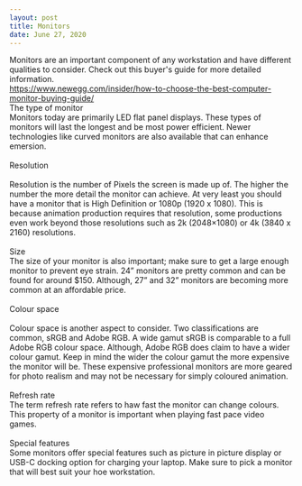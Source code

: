 ```yaml
---
layout: post
title: Monitors
date: June 27, 2020
--- 
```

Monitors are an important component of any workstation and have different qualities to consider. Check out this buyer's guide for more detailed information. 
<br>
https://www.newegg.com/insider/how-to-choose-the-best-computer-monitor-buying-guide/ 
<br>
The type of monitor 
<br>
Monitors today are primarily LED flat panel displays.  These types of monitors will last the longest and be most power efficient. Newer technologies like curved monitors are also available that can enhance emersion.  
<br>
Resolution  
<br>
Resolution is the number of Pixels the screen is made up of.  The higher the number the more detail the monitor can achieve.  At very least you should have a monitor that is High Definition or 1080p (1920 x 1080). This is because animation production requires that resolution, some productions even work beyond those resolutions such as 2k (2048×1080) or 4k (3840 x 2160) resolutions.  
<br>
Size 
<br>
The size of your monitor is also important; make sure to get a large enough monitor to prevent eye strain.  24” monitors are pretty common and can be found for around $150.  Although, 27” and 32” monitors are becoming more common at an affordable price.  
<br>
Colour space  
<br>
Colour space is another aspect to consider. Two classifications are common, sRGB and Adobe RGB. A wide gamut sRGB is comparable to a full Adobe RGB colour space.  Although, Adobe RGB does claim to have a wider colour gamut.  Keep in mind the wider the colour gamut the more expensive the monitor will be.  These expensive professional monitors are more geared for photo realism and may not be necessary for simply coloured animation.  
<br>
Refresh rate 
<br>
The term refresh rate refers to haw fast the monitor can change colours. This property of a monitor is important when playing fast pace video games.  
<br>
Special features 
<br>
Some monitors offer special features such as picture in picture display or USB-C docking option for charging your laptop.  Make sure to pick a monitor that will best suit your hoe workstation.  

